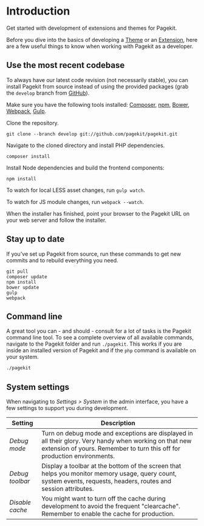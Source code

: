 # Introduction

<p class="uk-article-lead">Get started with development of extensions and themes for Pagekit.</p>

Before you dive into the basics of developing a [Theme](../guides/theme.de) or an [Extension](../guides/extension.md), here are a few useful things to know when working with Pagekit as a developer.

## Use the most recent codebase

To always have our latest code revision (not necessarily stable), you can install Pagekit from source instead of using the provided packages (grab the `develop` branch from [GitHub](https://github.com/pagekit/pagekit)).

Make sure you have the following tools installed: [Composer](https://getcomposer.org/doc/00-intro.md#installation-nix), [npm](https://www.npmjs.com/), [Bower](http://bower.io/), [Webpack](http://webpack.github.io/), [Gulp](http://gulpjs.com/).

Clone the repository.

```
git clone --branch develop git://github.com/pagekit/pagekit.git
```

Navigate to the cloned directory and install PHP dependencies.

```
composer install
```

Install Node dependencies and build the frontend components:

```
npm install
```

To watch for local LESS asset changes, run `gulp watch`.

To watch for JS module changes, run `webpack --watch`.

When the installer has finished, point your browser to the Pagekit URL on your web server and follow the installer.

## Stay up to date

If you've set up Pagekit from source, run these commands to get new commits and to rebuild everything you need.

```
git pull
composer update
npm install
bower update
gulp
webpack
```


## Command line

A great tool you can - and should - consult for a lot of tasks is the Pagekit command line tool. To see a complete overview of all available commands, navigate to the Pagekit folder and run `./pagekit`. This works if you are inside an installed version of Pagekit and if the `php` command is available on your system.

```sh
./pagekit
```

## System settings

When navigating to *Settings > System* in the admin interface, you have a few settings to support you during development.

| Setting               | Description |
|-----------------------|-------------|
| *Debug mode*        | Turn on debug mode and exceptions are displayed in all their glory. Very handy when working on that new extension of yours. Remember to turn this off for production environments.  |
| *Debug toolbar*  | Display a toolbar at the bottom of the screen that helps you monitor memory usage, query count, system events, requests, headers, routes and session attributes.  |
| *Disable cache*     | You might want to turn off the cache during development to avoid the frequent "clearcache". Remember to enable the cache for production.  |
